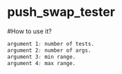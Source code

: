 # push_swap_tester

#How to use it?


```css
argument 1: number of tests.
argument 2: number of args.
argument 3: min range.
argument 4: max range.
```
